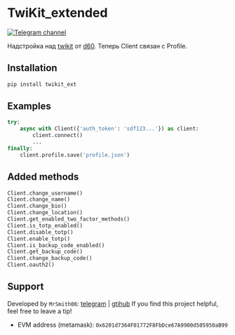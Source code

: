 # TwiKit_extended
[![Telegram channel](https://img.shields.io/endpoint?url=https://runkit.io/damiankrawczyk/telegram-badge/branches/master?url=https://t.me/bots_forge)](https://t.me/bots_forge)

Надстройка над [twikit](https://github.com/d60/twikit) от [d60](https://github.com/d60).
Теперь Client связан с Profile.

## Installation
```bash
pip install twikit_ext
```

## Examples
```python
try:
    async with Client({'auth_token': 'sdf123...'}) as client:
        client.connect()
        ...
finally:
    client.profile.save('profile.json')
```

## Added methods
```python
Client.change_username()
Client.change_name()
Client.change_bio()
Client.change_location()
Client.get_enabled_two_factor_methods()
Client.is_totp_enabled()
Client.disable_totp()
Client.enable_totp()
Client.is_backup_code_enabled()
Client.get_backup_code()
Client.change_backup_code()
Client.oauth2()
```

## Support
Developed by `MrSmith06`: [telegram](https://t.me/Mr_Smith06) |  [gtihub](https://github.com/MrSmith06)
If you find this project helpful, feel free to leave a tip!
- EVM address (metamask): `0x6201d7364F01772F8FbDce67A9900d505950aB99`